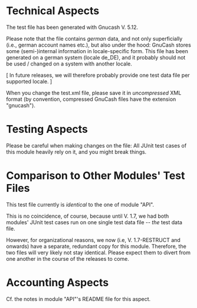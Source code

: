 # Technical Aspects
The test file has been generated with 
Gnucash V. 5.12.

Please note that the file contains *german* data, and not only superficially (i.e., german account names etc.), but also under the hood: GnuCash stores some (semi-)internal information in locale-specific form. This file has been generated on a german system (locale de_DE), and it probably should not be used / changed on a system with another locale.

[ In future releases, we will therefore probably provide one test data file per supported locale. ]

When you change the test.xml file, please save it in *uncompressed* XML format 
(by convention, compressed 
GnuCash
files have the extension 
"gnucash").

# Testing Aspects
Please be careful when making changes on the file: All JUnit test cases of this module heavily rely on it, and you might break things.

# Comparison to Other Modules' Test Files
This test file currently is *identical* to the one of module "API".

This is no coincidence, of course, because until 
V. 1.7, 
we had both modules' JUnit test cases run on one single test data file -- *the* test data file.

However, for organizational reasons, we now 
(i.e, V. 1.7-RESTRUCT and onwards) 
have a separate, redundant copy for this module. Therefore, the two files will very likely not stay identical. Please expect them to divert from one another in the course of the releases to come.

# Accounting Aspects
Cf. the notes in module "API"'s README file for this aspect.

